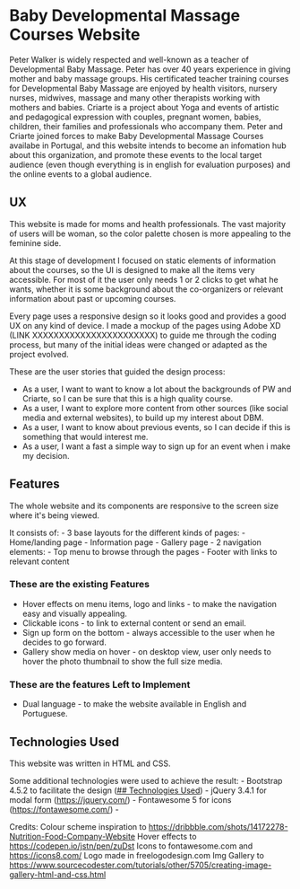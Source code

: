 # Baby Developmental Massage Courses Website

Peter Walker is widely respected and well-known as a teacher of Developmental Baby Massage. Peter has over 40 years experience in giving mother and baby massage groups. His certificated teacher training courses for Developmental Baby Massage are enjoyed by health visitors, nursery nurses, midwives, massage and many other therapists working with mothers and babies.
Criarte is a project about Yoga and events of artistic and pedagogical expression with couples, pregnant women, babies, children, their families and professionals who accompany them.
Peter and Criarte joined forces to make Baby Developmental Massage Courses availabe in Portugal, and this website intends to become an infomation hub about this organization, and promote these events to the local target audience (even though everything is in english for evaluation purposes) and the online events to a global audience.

## UX

This website is made for moms and health professionals. The vast majority of users will be woman, so the color palette chosen is more appealing to the feminine side.

At this stage of development I focused on static elements of information about the courses, so the UI is designed to make all the items very accessible. For most of it the user only needs 1 or 2 clicks to get what he wants, whether it is some background about the co-organizers or relevant information about past or upcoming courses.

Every page uses a responsive design so it looks good and provides a good UX on any kind of device.
I made a mockup of the pages using Adobe XD (LINK XXXXXXXXXXXXXXXXXXXXXXX) to guide me through the coding process, but many of the initial ideas were changed or adapted as the project evolved.

These are the user stories that guided the design process:
- As a user, I want to want to know a lot about the backgrounds of PW and Criarte, so I can be sure that this is a high quality course.
- As a user, I want to explore more content from other sources (like social media and external websites), to build up my interest about DBM.
- As a user, I want to know about previous events, so I can decide if this is something that would interest me.
- As a user, I want a fast a simple way to sign up for an event when i make my decision.


## Features

The whole website and its components are responsive to the screen size where it's being viewed.

It consists of:
    - 3 base layouts for the different kinds of pages:
      - Home/landing page
      - Information page
      - Gallery page
    - 2 navigation elements:
      - Top menu to browse through the pages
      - Footer with links to relevant content
  
### These are the existing Features

- Hover effects on menu items, logo and links - to make the navigation easy and visually appealing.
- Clickable icons - to link to external content or send an email.
- Sign up form on the bottom - always accessible to the user when he decides to go forward.
- Gallery show media on hover - on desktop view, user only needs to hover the photo thumbnail to show the full size media.

### These are the features Left to Implement

- Dual language - to make the website available in English and Portuguese.



## Technologies Used

This website was written in HTML and CSS.

Some additional technologies were used to achieve the result:
    - Bootstrap 4.5.2 to facilitate the design ([## Technologies Used](https://getbootstrap.com/))
    - jQuery 3.4.1 for modal form (https://jquery.com/)
    - Fontawesome 5 for icons (https://fontawesome.com/)
    - 






<!-- 


In this section, you should go over the different parts of your project, and describe each in a sentence or so.
 
### Existing Features
- Feature 1 - allows users X to achieve Y, by having them fill out Z
- ...

For some/all of your features, you may choose to reference the specific project files that implement them, although this is entirely optional.

In addition, you may also use this section to discuss plans for additional features to be implemented in the future:

### Features Left to Implement
- Another feature idea

## Technologies Used

In this section, you should mention all of the languages, frameworks, libraries, and any other tools that you have used to construct this project. For each, provide its name, a link to its official site and a short sentence of why it was used.

- [JQuery](https://jquery.com)
    - The project uses **JQuery** to simplify DOM manipulation.


## Testing

In this section, you need to convince the assessor that you have conducted enough testing to legitimately believe that the site works well. Essentially, in this part you will want to go over all of your user stories from the UX section and ensure that they all work as intended, with the project providing an easy and straightforward way for the users to achieve their goals.

Whenever it is feasible, prefer to automate your tests, and if you've done so, provide a brief explanation of your approach, link to the test file(s) and explain how to run them.

For any scenarios that have not been automated, test the user stories manually and provide as much detail as is relevant. A particularly useful form for describing your testing process is via scenarios, such as:

1. Contact form:
    1. Go to the "Contact Us" page
    2. Try to submit the empty form and verify that an error message about the required fields appears
    3. Try to submit the form with an invalid email address and verify that a relevant error message appears
    4. Try to submit the form with all inputs valid and verify that a success message appears.

In addition, you should mention in this section how your project looks and works on different browsers and screen sizes.

You should also mention in this section any interesting bugs or problems you discovered during your testing, even if you haven't addressed them yet.

If this section grows too long, you may want to split it off into a separate file and link to it from here.

## Deployment

This section should describe the process you went through to deploy the project to a hosting platform (e.g. GitHub Pages or Heroku).

In particular, you should provide all details of the differences between the deployed version and the development version, if any, including:
- Different values for environment variables (Heroku Config Vars)?
- Different configuration files?
- Separate git branch?

In addition, if it is not obvious, you should also describe how to run your code locally.


## Credits

### Content
- The text for section Y was copied from the [Wikipedia article Z](https://en.wikipedia.org/wiki/Z)

### Media
- The photos used in this site were obtained from ...

### Acknowledgements

- I received inspiration for this project from X -->

















Credits:
Colour scheme inspiration to https://dribbble.com/shots/14172278-Nutrition-Food-Company-Website
Hover effects to https://codepen.io/jstn/pen/zuDst
Icons to fontawesome.com and https://icons8.com/
Logo made in freelogodesign.com
Img Gallery to https://www.sourcecodester.com/tutorials/other/5705/creating-image-gallery-html-and-css.html




